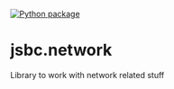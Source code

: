 [![Python package](https://github.com/jonisb/jsbc.network/workflows/Python%20package/badge.svg)](https://github.com/jonisb/jsbc.network/actions)

# jsbc.network
 Library to work with network related stuff
